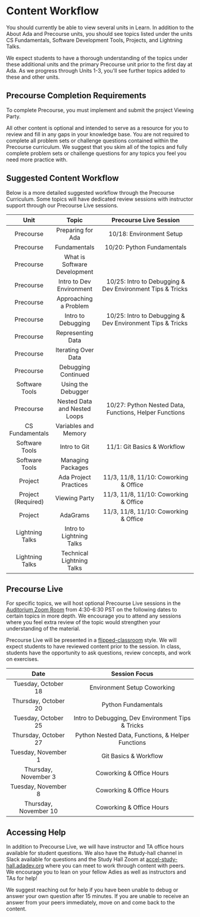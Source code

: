 # Content Workflow
You should currently be able to view several units in Learn. In addition to the About Ada and Precourse units, you should see topics listed under the units CS Fundamentals, Software Development Tools, Projects, and Lightning Talks.

We expect students to have a thorough understanding of the topics under these additional units and the primary Precourse unit prior to the first day at Ada. As we progress through Units 1-3, you'll see further topics added to these and other units. 

## Precourse Completion Requirements

To complete Precourse, you must implement and submit the project Viewing Party. 

All other content is optional and intended to serve as a resource for you to review and fill in any gaps in your knowledge base. You are not required to complete all problem sets or challenge questions contained within the Precourse curriculum. We suggest that you skim all of the topics and fully complete problem sets or challenge questions for any topics you feel you need more practice with. 

## Suggested Content Workflow

Below is a more detailed suggested workflow through the Precourse Curriculum. Some topics will have dedicated review sessions with instructor support through our Precourse Live sessions. 

| Unit               | Topic                        | Precourse Live Session                                    |
|:------------------:|:----------------------------:|:---------------------------------------------------------:|
| Precourse          | Preparing for Ada            | 10/18: Environment Setup                                  |
| Precourse          | Fundamentals                 | 10/20: Python Fundamentals                                |
| Precourse          | What is Software Development |                                                           | 
| Precourse          | Intro to Dev Environment     | 10/25: Intro to Debugging & Dev Environment Tips & Tricks |
| Precourse          | Approaching a  Problem       |                                                           |
| Precourse          | Intro to Debugging           | 10/25: Intro to Debugging & Dev Environment Tips & Tricks |
| Precourse          | Representing Data            |                                                           |
| Precourse          | Iterating Over Data          |                                                           |
| Precourse          | Debugging Continued          |                                                           |
| Software Tools     | Using the Debugger           |                                                           |   
| Precourse          | Nested Data and Nested Loops | 10/27: Python Nested Data, Functions, Helper Functions    | 
| CS Fundamentals    | Variables and Memory         |                                                           |
| Software Tools     | Intro to Git                 | 11/1: Git Basics & Workflow                               |
| Software Tools     | Managing Packages            |                                                           |
| Project            | Ada Project Practices        | 11/3, 11/8, 11/10: Coworking & Office                     |
| Project (Required) | Viewing Party                | 11/3, 11/8, 11/10: Coworking & Office                     |
| Project            | AdaGrams                     | 11/3, 11/8, 11/10: Coworking & Office                     |
| Lightning Talks    | Intro to Lightning Talks     |                                                           |
| Lightning Talks    | Technical Lightning Talks    |                                                           |

## Precourse Live
For specific topics, we will host optional Precourse Live sessions in the [Auditorium Zoom Room](http://aud-accel.adadev.org) from 4:30-6:30 PST on the following dates to certain topics in more depth. We encourage you to attend any sessions where you feel extra review of the topic would strengthen your understanding of the material. 

Precourse Live will be presented in a [flipped-classroom](https://omerad.msu.edu/index.php?option=com_content&view=article&id=162:what-why-and-how-to-implement-a-flipped-classroom-model&catid=27:teaching) style. We will expect students to have reviewed content prior to the session. In class, students have the opportunity to ask questions, review concepts, and work on exercises.

| Date                  | Session Focus                                     | 
|:---------------------:| :------------------------------------------------:|
| Tuesday, October 18   | Environment Setup Coworking                       |
| Thursday, October 20  | Python Fundamentals                               |
| Tuesday, October 25   | Intro to Debugging, Dev Environment Tips & Tricks |
| Thursday, October 27  | Python Nested Data, Functions, & Helper Functions |
| Tuesday, November 1   | Git Basics & Workflow                             |
| Thursday, November 3  | Coworking & Office Hours                          |
| Tuesday, November 8   | Coworking & Office Hours                          |     
| Thursday, November 10 | Coworking & Office Hours                          |

## Accessing Help

In addition to Precourse Live, we will have instructor and TA office hours available for student questions. We also have the #study-hall channel in Slack available for questions and the Study Hall Zoom at [accel-study-hall.adadev.org](http://accel-study-hall.adadev.org) where you can meet to work through content with peers. We encourage you to lean on your fellow Adies as well as instructors and TAs for help!

We suggest reaching out for help if you have been unable to debug or answer your own question after 15 minutes. If you are unable to receive an answer from your peers immediately, move on and come back to the content. 